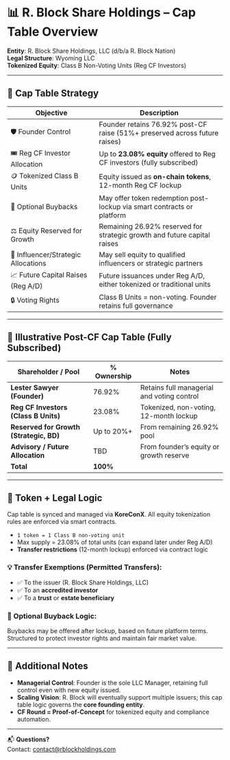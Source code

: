 # 📊 R. Block Share Holdings – Cap Table Overview

**Entity**: R. Block Share Holdings, LLC (d/b/a R. Block Nation)  
**Legal Structure**: Wyoming LLC  
**Tokenized Equity**: Class B Non-Voting Units (Reg CF Investors)

---

## 🎯 Cap Table Strategy

| Objective                             | Description                                                                 |
|--------------------------------------|-----------------------------------------------------------------------------|
| 🛡️ Founder Control                   | Founder retains 76.92% post-CF raise (51%+ preserved across future raises) |
| 🎟️ Reg CF Investor Allocation       | Up to **23.08% equity** offered to Reg CF investors (fully subscribed)     |
| 🪙 Tokenized Class B Units           | Equity issued as **on-chain tokens**, 12-month Reg CF lockup               |
| 🔁 Optional Buybacks                 | May offer token redemption post-lockup via smart contracts or platform     |
| ⚖️ Equity Reserved for Growth        | Remaining 26.92% reserved for strategic growth and future capital raises    |
| 💼 Influencer/Strategic Allocations | May sell equity to qualified influencers or strategic partners             |
| 📈 Future Capital Raises (Reg A/D)   | Future issuances under Reg A/D, either tokenized or traditional units      |
| 🔒 Voting Rights                     | Class B Units = non-voting. Founder retains full governance                |

---

## 🧮 Illustrative Post-CF Cap Table (Fully Subscribed)

| Shareholder / Pool                     | % Ownership     | Notes                                              |
|----------------------------------------|-----------------|----------------------------------------------------|
| **Lester Sawyer (Founder)**            | 76.92%          | Retains full managerial and voting control         |
| **Reg CF Investors (Class B Units)**   | 23.08%          | Tokenized, non-voting, 12-month lockup             |
| **Reserved for Growth (Strategic, BD)**| Up to 20%+      | From remaining 26.92% pool                         |
| **Advisory / Future Allocation**       | TBD             | From founder’s equity or growth reserve            |
| **Total**                              | **100%**        |                                                    |

---

## 🔐 Token + Legal Logic

Cap table is synced and managed via **KoreConX**. All equity tokenization rules are enforced via smart contracts.

- `1 token = 1 Class B non-voting unit`
- Max supply = 23.08% of total units (can expand later under Reg A/D)
- **Transfer restrictions** (12-month lockup) enforced via contract logic

### 💡 Transfer Exemptions (Permitted Transfers):

- ✅ To the issuer (R. Block Share Holdings, LLC)
- ✅ To an **accredited investor**
- ✅ To a **trust** or **estate beneficiary**

### 🔁 Optional Buyback Logic:

Buybacks may be offered after lockup, based on future platform terms. Structured to protect investor rights and maintain fair market value.

---

## 📝 Additional Notes

- **Managerial Control**: Founder is the sole LLC Manager, retaining full control even with new equity issued.
- **Scaling Vision**: R. Block will eventually support multiple issuers; this cap table logic governs the **core founding entity**.
- **CF Round = Proof-of-Concept** for tokenized equity and compliance automation.

---

📬 **Questions?**  
Contact: [contact@rblockholdings.com](mailto:contact@rblockholdings.com)

